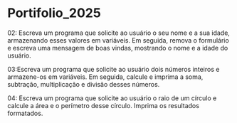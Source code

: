# Portifolio_2025

02: Escreva um programa que solicite ao usuário o seu nome e a sua idade, armazenando esses valores em variáveis. Em seguida, remova o formulário e escreva uma mensagem de boas vindas, mostrando o nome e a idade do usuário.

03:Escreva um programa que solicite ao usuário dois números inteiros e armazene-os em variáveis. Em seguida, calcule e imprima a soma, subtração, multiplicação e divisão desses números.

04: Escreva um programa que solicite ao usuário o raio de um círculo e calcule a área e o perímetro desse círculo. Imprima os resultados formatados.

